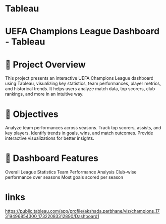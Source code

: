 # Tableau
# UEFA Champions League Dashboard - Tableau
# 📌 Project Overview
This project presents an interactive UEFA Champions League dashboard using Tableau, visualizing key statistics, team performances, player metrics, and historical trends. It helps users analyze match data, top scorers, club rankings, and more in an intuitive way.
# 🎯 Objectives
Analyze team performances across seasons.
Track top scorers, assists, and key players.
Identify trends in goals, wins, and match outcomes.
Provide interactive visualizations for better insights.
# 📌 Dashboard Features
Overall League Statistics
Team Performance Analysis
Club-wise performance over seasons
Most goals scored per season

# links
https://public.tableau.com/app/profile/akshada.parbhane/viz/champions_17319496854300_17322083312890/Dashboard1
